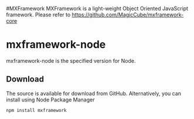 #MXFramework
MXFramework is a light-weight Object Oriented JavaScript framework.
Please refer to https://github.com/MagicCube/mxframework-core

# mxframework-node
mxframework-node is the specified version for Node.


## Download
The source is available for download from GitHub. Alternatively, you can install using Node Package Manager
```
npm install mxframework 
```
